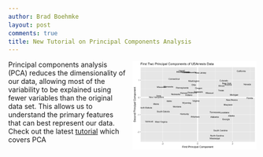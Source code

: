 ```yaml
---
author: Brad Boehmke
layout: post
comments: true
title: New Tutorial on Principal Components Analysis
---
```


<img src="/public/images/analytics/pca/unnamed-chunk-8-1.png"  style="float:right; margin: 2px 0px 0px 10px; width: 50%; height: 50%;" />

Principal components analysis (PCA) reduces the dimensionality of our data, allowing most of the variability to be explained using fewer variables than the original data set. This allows us to understand the primary features that can best represent our data. Check out the latest [tutorial](https://afit-r.github.io/pca) which covers PCA
